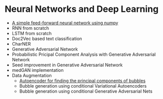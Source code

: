# Neural Networks and Deep Learning 

- [A simple feed-forward neural network using numpy](https://github.com/rahulptel/nn-dpl/blob/master/feed-forward-neural-network.ipynb)
- RNN from scratch
- LSTM from scratch
- Doc2Vec based text classification
- CharNER
- Generative Adversarial Network
- Probabilistic Pricipal Component Analysis with Generative Adversarial Network
- Seed improvement in Generative Adversarial Network
- medGAN implementation
- Data Augmentation
	- [Autoencoder for finding the principal components of bubbles](https://github.com/rahulptel/nn-dpl/blob/master/Data%20Augmentation/autoencoder.ipynb)
	- Bubble generation using conditional Variational Autoencoders
	- Bubble generation using conditional Generative Adversarial Nets
